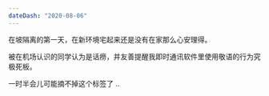 ```yaml
---
dateDash: "2020-08-06"
---
```

在坡隔离的第一天，在新环境宅起来还是没有在家那么心安理得。


被在机场认识的同学认为是话痨，并友善提醒我即时通讯软件里使用敬语的行为究极死板。


一时半会儿可能摘不掉这个标签了 ..